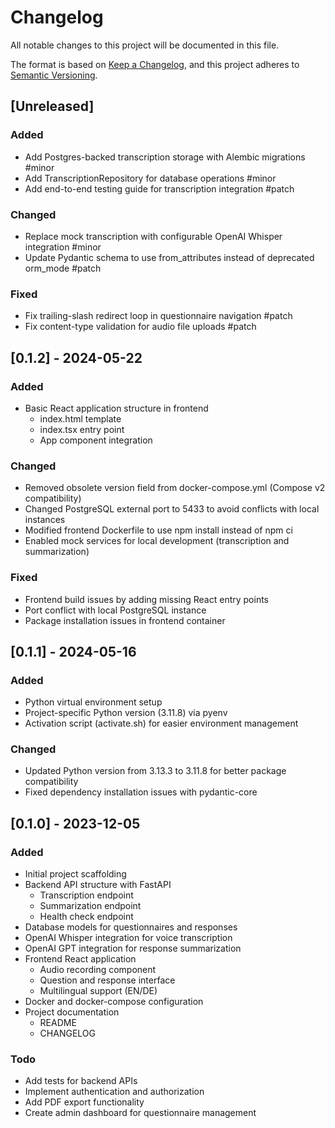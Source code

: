 # Changelog

All notable changes to this project will be documented in this file.

The format is based on [Keep a Changelog](https://keepachangelog.com/en/1.0.0/),
and this project adheres to [Semantic Versioning](https://semver.org/spec/v2.0.0.html).

<!-- CHANGELOG_STANDARD_VERSION: 1 -->

## [Unreleased]

### Added
- Add Postgres-backed transcription storage with Alembic migrations #minor
- Add TranscriptionRepository for database operations #minor
- Add end-to-end testing guide for transcription integration #patch

### Changed
- Replace mock transcription with configurable OpenAI Whisper integration #minor
- Update Pydantic schema to use from_attributes instead of deprecated orm_mode #patch

### Fixed
- Fix trailing-slash redirect loop in questionnaire navigation #patch
- Fix content-type validation for audio file uploads #patch

## [0.1.2] - 2024-05-22

### Added
- Basic React application structure in frontend
  - index.html template
  - index.tsx entry point
  - App component integration

### Changed
- Removed obsolete version field from docker-compose.yml (Compose v2 compatibility)
- Changed PostgreSQL external port to 5433 to avoid conflicts with local instances
- Modified frontend Dockerfile to use npm install instead of npm ci
- Enabled mock services for local development (transcription and summarization)

### Fixed
- Frontend build issues by adding missing React entry points
- Port conflict with local PostgreSQL instance
- Package installation issues in frontend container

## [0.1.1] - 2024-05-16

### Added
- Python virtual environment setup
- Project-specific Python version (3.11.8) via pyenv
- Activation script (activate.sh) for easier environment management

### Changed
- Updated Python version from 3.13.3 to 3.11.8 for better package compatibility
- Fixed dependency installation issues with pydantic-core

## [0.1.0] - 2023-12-05

### Added
- Initial project scaffolding
- Backend API structure with FastAPI
  - Transcription endpoint
  - Summarization endpoint
  - Health check endpoint
- Database models for questionnaires and responses
- OpenAI Whisper integration for voice transcription
- OpenAI GPT integration for response summarization
- Frontend React application
  - Audio recording component
  - Question and response interface
  - Multilingual support (EN/DE)
- Docker and docker-compose configuration
- Project documentation
  - README
  - CHANGELOG

### Todo
- Add tests for backend APIs
- Implement authentication and authorization
- Add PDF export functionality
- Create admin dashboard for questionnaire management 